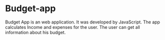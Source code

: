 # Budget-app
Budget App is an web application. It was developed by JavaScript. The app calculates Income and expenses for the user. The user can get all information about his budget.
